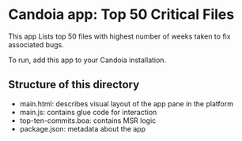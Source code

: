 
# Candoia app: Top 50 Critical Files

This app Lists top 50 files with highest number of weeks taken to fix associated bugs.

To run, add this app to your Candoia installation.


## Structure of this directory

* main.html: describes visual layout of the app pane in the platform
* main.js: contains glue code for interaction
* top-ten-commits.boa: contains MSR logic
* package.json: metadata about the app

